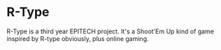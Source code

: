 R-Type
======

R-Type is a third year EPITECH project. It's a Shoot'Em Up kind of game inspired by R-type obviously, plus online gaming.